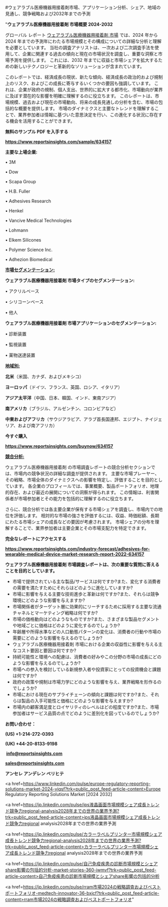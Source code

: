 #ウェアラブル医療機器用接着剤市場、アプリケーション分析、シェア、地域の見通し、競争戦略および2032年までの予測

"<strong>ウェアラブル医療機器用接着剤 市場概要 2024-2032</strong>

グローバル レポート <a href=https://www.reportsinsights.com/sample/634157>ウェアラブル医療機器用接着剤 市場</a> では、2024 年から 2024 年までの予測年にわたる市場規模とその構成についての詳細な分析と理解を必要としています。 当社の調査アナリストは、一次および二次調査手法を使用して、企業に関連する過去の傾向と現在の市場状況を調査し、重要な洞察と市場予測を提供します。 これには、2032 年までに収益と市場シェアを拡大​​するための新しいテクノロジーと革新的なソリューションが含まれています。

このレポートでは、経済成長の現状、新たな傾向、経済成長の政治的および規制上のリスク、およびこの成長に寄与するいくつかの要因も強調しています。 これは、企業が政府の規制、個人支出、世界的に拡大する都市化、市場動向が業界に及ぼす潜在的な影響を明確に理解するのに役立ちます。 このレポートは、市場規模、過去および現在の市場動向、将来の成長見通しの分析を含む、市場の包括的な概要を提供します。 市場のダイナミクスと主要なトレンドを理解することで、業界参加者は情報に基づいた意思決定を行い、この進化する状況に存在する機会を活用することができます。

<strong><b>無料のサンプル PDF を入手する</b></strong>

<a href=https://www.reportsinsights.com/sample/634157><strong><u>https://www.reportsinsights.com/sample/634157</u></strong></a>

<strong>主要な上場企業:</strong>

• 3M

• Dow

• Scapa Group

• H.B. Fuller

• Adhesives Research

• Henkel

• Vancive Medical Technologies

• Lohmann

• Elkem Silicones

• Polymer Science Inc.

• Adhezion Biomedical

<strong><u>市場セグメンテーション</u></strong><strong><u>:</u></strong>

<strong>ウェアラブル医療機器用接着剤 市場タイプのセグメンテーション:</strong>

• アクリルベース

• シリコーンベース

• 他人

<strong>ウェアラブル医療機器用接着剤 市場アプリケーションのセグメンテーション:</strong>

• 診断装置

• 監視装置

• 薬物送達装置

<strong><u>地域別</u></strong><strong><u>:</u></strong>

<strong>北米</strong>（米国、カナダ、およびメキシコ）

<strong>ヨーロッパ</strong>（ドイツ、フランス、英国、ロシア、イタリア）

<strong>アジア太平洋</strong>（中国、日本、韓国、インド、東南アジア）

<strong>南アメリカ</strong>（ブラジル、アルゼンチン、コロンビアなど）

<strong>中東およびアフリカ</strong>（サウジアラビア、アラブ首長国連邦、エジプト、ナイジェリア、および南アフリカ）

<strong>今すぐ購入</strong>

<a href=https://www.reportsinsights.com/buynow/634157><strong><u>https://www.reportsinsights.com/buynow/634157</u></strong></a>

<strong><u>競合分析:</u></strong>

ウェアラブル医療機器用接着剤 の市場調査レポートの競合分析セクションでは、市場内の競争状況の詳細な調査が提供されます。 主要な市場プレーヤー、その戦略、市場全体のダイナミクスへの影響を特定し、評価することを目的としています。 各企業のプロフィールでは、事業概要、製品ポートフォリオ、地理的存在、および最近の展開についての洞察が得られます。 この情報は、利害関係者が市場参加者とその能力を包括的に理解するのに役立ちます。

さらに、競合分析では各主要企業が保有する市場シェアを調査し、市場内での地位を評価します。 相対的な市場の強さを評価するには、収益、時価総額、長期にわたる市場シェアの成長などの要因が考慮されます。 市場シェアの分布を理解することで、業界参加者は主要企業とその市場支配力を特定できます。

<strong>完全なレポートにアクセスする</strong>

<a href=https://www.reportsinsights.com/industry-forecast/adhesives-for-wearable-medical-device-market-research-report-2022-634157><strong><u><b>https://www.reportsinsights.com/industry-forecast/adhesives-for-wearable-medical-device-market-research-report-2022-634157</b></u></strong></a>

<strong><b>ウェアラブル医療機器用接着剤 市場調査レポートは、次の重要な質問に答えることを目的としています。</b></strong>
<ul>
  <li>市場で提供されている主な製品/サービスは何ですか?また、変化する消費者の需要を満たすためにそれらはどのように進化していますか?</li>
  <li>市場に影響を与える主要な技術進歩と革新は何ですか?また、それらは競争環境にどのような影響を与えますか?</li>
  <li>市場関係者がターゲット層に効果的にリーチするために採用する主要な流通チャネルとマーケティング戦略は何ですか?</li>
  <li>市場の価格動向はどのようなものですか?また、さまざまな製品セグメントや地域ごとに価格はどのように変化するのでしょうか?</li>
  <li>年齢層や所得水準などの人口動態パターンの変化は、消費者の行動や市場の需要にどのような影響を与えるのでしょうか?</li>
  <li>ウェアラブル医療機器用接着剤 市場における企業の収益性に影響を与える主なコスト要因と要因は何ですか?</li>
  <li>持続可能性と環境への配慮は、消費者の好みやこの分野の市場の成長にどのような影響を与えるのでしょうか?</li>
  <li>市場への参入を検討している新規参入者や投資家にとっての投資機会と課題は何ですか?</li>
  <li>政府の政策や規制は市場力学にどのような影響を与え、業界戦略を形作るのでしょうか?</li>
  <li>市場における現在のサプライチェーンの傾向と課題は何ですか?また、それらは製品の入手可能性と価格にどのような影響を与えますか?</li>
  <li>市場内の顧客満足度とロイヤリティのレベルはどの程度ですか?また、市場参加者はサービス品質の点でどのように差別化を図っているのでしょうか?</li>
</ul>
<strong>お問い合わせ：</strong>

<strong>(US) +1-214-272-0393</strong>

<strong>(UK) +44-20-8133-9198</strong>

<strong> </strong><a href=info@reportsinsights.com><strong><u>info@reportsinsights.com</u></strong></a>

<a href=sales@reportsinsights.com><strong><u>sales@reportsinsights.com</u></strong></a>

<strong>アンセレ アンデレン ベリヒテ</strong>

<a href=https://www.linkedin.com/pulse/europe-regulatory-reporting-solutions-market-2024-vjqsf?trk=public_post_feed-article-content>Europe Regulatory Reporting Solutions Market [2024 2032]</a>

<a href=https://jp.linkedin.com/pulse/ips液晶画面市場規模シェア成長トレンド競争力regional-analysis2028年までの世界の業界予測?trk=public_post_feed-article-content>ips液晶画面市場規模シェア成長トレンド競争力regional analysis2028年までの世界の業界予測</a>

<a href=https://jp.linkedin.com/pulse/カラーラベルプリンター市場規模シェア成長トレンド競争力regional-analysis2028年までの世界の業界予測?trk=public_post_feed-article-content>カラーラベルプリンター市場規模シェア成長トレンド競争力regional analysis2028年までの世界の業界予測</a>

<a href=https://jp.linkedin.com/pulse/自己免疫疾患の診断市場規模とシェアshare影響の包括的分析-market-stories-360-iwmvf?trk=public_post_feed-article-content>自己免疫疾患の診断市場規模とシェアshare影響の包括的分析</a>

<a href=https://jp.linkedin.com/pulse/rram市場2024の戦略調査およびベストポートフォリオ-medtech-innovator-36-bxjcf?trk=public_post_feed-article-content>rram市場2024の戦略調査およびベストポートフォリオ</a>"
